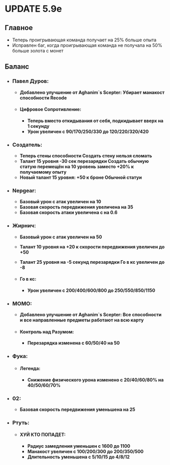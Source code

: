 # UPDATE 5.9e

## Главное

* Теперь проигрывающая команда получает на 25% больше опыта
* Исправлен баг, когда проигрывающая команда не получала на 50% больше золота с монет

## Баланс

* ### Павел Дуров:
  * **Добавлено улучшение от Aghanim`s Scepter: Убирает манакост способности Recode**

  * #### Цифровое Сопротивление: 
    * **Теперь вместо откидывания от себя, подкидывает вверх на 1 секунду**
    * **Урон увеличен с 90/170/250/330 до 120/220/320/420**
    
* ### Создатель:
  * **Теперь стены способности Создать стену нельзя сломать**
  * **Талант 15 уровня -30 сек перезарядки Создать обычную статую перемещён на 10 уровень заместо +20% к получаемому опыту**
  * **Новый талант 15 уровня: +50 к броне Обычной статуи**
  
* ### Nepgear:
  * **Базовый урон с атак увеличен на 10**
  * **Базовая скорость передвижения увеличена на 35**
  * **Базовая скорость атаки увеличена с на 0.6**
  
* ### Жирнич:
  * **Базовый урон с атак увеличен на 50**
  * **Талант 10 уровня на +20 к скорости передвижения увеличен до +50**
  * **Талант 25 уровня на -5 секунд перезарядки Го в кс увеличен до -8**
  
  * #### Го в кс: 
    * **Урон увеличен с 200/400/600/800 до 250/550/850/1150**

* ### МОМО:
  * **Добавлено улучшение от Aghanim`s Scepter: Все способности и все направленные предметы работают на всю карту**

  * #### Контроль над Разумом:
    * **Перезарядка изменена с 60/50/40 на 50**
    
* ### Фука:

  * #### Легенда:
    * **Снижение физического урона изменено с 20/40/60/80% на 40/50/60/70%**
    
* ### 02:
  * **Базовая скорость передвижения уменьшена на 25**
  
* ### Ртуть:

  * #### ХУЙ КТО ПОПАДЕТ:
    * **Радиус замедления уменьшен с 1600 до 1100**
    * **Манакост увеличен с 100/200/300 до 200/350/500**
    * **Длительность уменьшена с 5/10/15 до 4/8/12**



